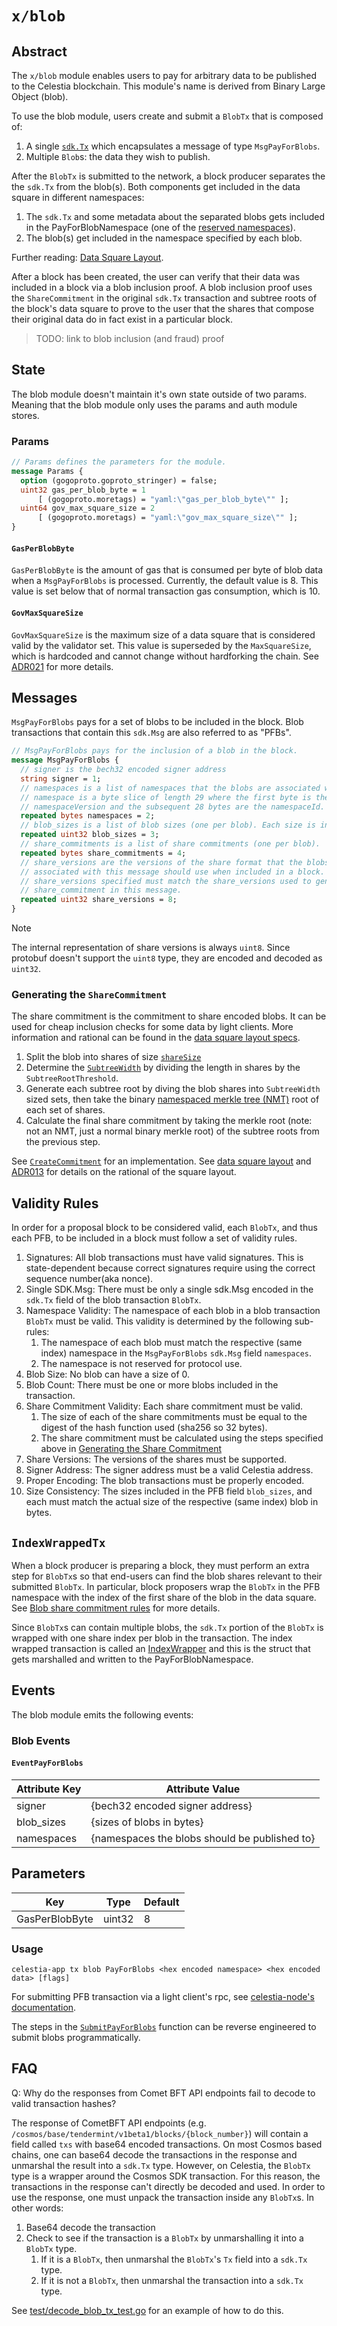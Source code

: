 # `x/blob`

## Abstract

The `x/blob` module enables users to pay for arbitrary data to be published to
the Celestia blockchain. This module's name is derived from Binary Large Object
(blob).

To use the blob module, users create and submit a `BlobTx` that is composed of:

1. A single [`sdk.Tx`](https://github.com/celestiaorg/cosmos-sdk/blob/v1.15.0-sdk-v0.46.13/docs/architecture/adr-020-protobuf-transaction-encoding.md) which encapsulates a message of type `MsgPayForBlobs`.
1. Multiple `Blob`s: the data they wish to publish.

After the `BlobTx` is submitted to the network, a block producer separates the
the `sdk.Tx` from the blob(s). Both components get included in the
data square in different namespaces:

1. The `sdk.Tx` and some metadata about the separated blobs gets included in the PayForBlobNamespace (one of the [reserved namespaces](../../specs/src/specs/namespace.md#reserved-namespaces)).
1. The blob(s) get included in the namespace specified by each blob.

Further reading: [Data Square Layout](../../specs/src/specs/data_square_layout.md).

After a block has been created, the user can verify that their data was included
in a block via a blob inclusion proof. A blob inclusion proof uses the
`ShareCommitment` in the original `sdk.Tx` transaction and subtree roots of the
block's data square to prove to the user that the shares that compose their
original data do in fact exist in a particular block.

> TODO: link to blob inclusion (and fraud) proof

## State

The blob module doesn't maintain it's own state outside of two params. Meaning
that the blob module only uses the params and auth module stores.

### Params

```proto
// Params defines the parameters for the module.
message Params {
  option (gogoproto.goproto_stringer) = false;
  uint32 gas_per_blob_byte = 1
      [ (gogoproto.moretags) = "yaml:\"gas_per_blob_byte\"" ];
  uint64 gov_max_square_size = 2
      [ (gogoproto.moretags) = "yaml:\"gov_max_square_size\"" ];
}
```

#### `GasPerBlobByte`

`GasPerBlobByte` is the amount of gas that is consumed per byte of blob data
when a `MsgPayForBlobs` is processed. Currently, the default value is 8. This
value is set below that of normal transaction gas consumption, which is 10.

#### `GovMaxSquareSize`

`GovMaxSquareSize` is the maximum size of a data square that is considered valid
by the validator set. This value is superseded by the `MaxSquareSize`, which is
hardcoded and cannot change without hardforking the chain. See
[ADR021](../../docs/architecture/adr-021-restricted-block-size.md) for more
details.

## Messages

`MsgPayForBlobs` pays for a set of blobs to be included in the block. Blob transactions that contain this `sdk.Msg` are also referred to as "PFBs".

```proto
// MsgPayForBlobs pays for the inclusion of a blob in the block.
message MsgPayForBlobs {
  // signer is the bech32 encoded signer address
  string signer = 1;
  // namespaces is a list of namespaces that the blobs are associated with. A
  // namespace is a byte slice of length 29 where the first byte is the
  // namespaceVersion and the subsequent 28 bytes are the namespaceId.
  repeated bytes namespaces = 2;
  // blob_sizes is a list of blob sizes (one per blob). Each size is in bytes.
  repeated uint32 blob_sizes = 3;
  // share_commitments is a list of share commitments (one per blob).
  repeated bytes share_commitments = 4;
  // share_versions are the versions of the share format that the blobs
  // associated with this message should use when included in a block. The
  // share_versions specified must match the share_versions used to generate the
  // share_commitment in this message.
  repeated uint32 share_versions = 8;
}
```

> [!NOTE]
> The internal representation of share versions is always `uint8`. Since protobuf doesn't support the `uint8` type, they are encoded and decoded as `uint32`.

### Generating the `ShareCommitment`

The share commitment is the commitment to share encoded blobs. It can be used
for cheap inclusion checks for some data by light clients. More information and
rational can be found in the [data square layout
specs](../../specs/src/specs/data_square_layout.md).

1. Split the blob into shares of size [`shareSize`](../../specs/src/specs/data_structures.md#consensus-parameters)
1. Determine the
   [`SubtreeWidth`](https://github.com/celestiaorg/celestia-app/blob/v1.0.0-rc2/pkg/shares/non_interactive_defaults.go#L94-L116)
   by dividing the length in shares by the `SubtreeRootThreshold`.
1. Generate each subtree root by diving the blob shares into `SubtreeWidth`
   sized sets, then take the binary [namespaced merkle tree
   (NMT)](https://github.com/celestiaorg/nmt/blob/v0.16.0/docs/spec/nmt.md) root
   of each set of shares.
1. Calculate the final share commitment by taking the merkle root (note: not an
   NMT, just a normal binary merkle root) of the subtree roots from the previous
   step.

See
[`CreateCommitment`](https://github.com/celestiaorg/celestia-app/blob/v1.0.0-rc2/x/blob/types/payforblob.go#L169-L236)
for an implementation. See [data square
layout](../../specs/src/specs/data_square_layout.md) and
[ADR013](../../docs/architecture/adr-013-non-interactive-default-rules-for-zero-padding.md)
for details on the rational of the square layout.

## Validity Rules

In order for a proposal block to be considered valid, each `BlobTx`, and thus
each PFB, to be included in a block must follow a set of validity rules.

1. Signatures: All blob transactions must have valid signatures. This is
   state-dependent because correct signatures require using the correct sequence
   number(aka nonce).
1. Single SDK.Msg: There must be only a single sdk.Msg encoded in the `sdk.Tx`
   field of the blob transaction `BlobTx`.
1. Namespace Validity: The namespace of each blob in a blob transaction `BlobTx`
   must be valid. This validity is determined by the following sub-rules:
    1. The namespace of each blob must match the respective (same index)
       namespace in the `MsgPayForBlobs` `sdk.Msg` field `namespaces`.
    1. The namespace is not reserved for protocol use.
1. Blob Size: No blob can have a size of 0.
1. Blob Count: There must be one or more blobs included in the transaction.
1. Share Commitment Validity: Each share commitment must be valid.
    1. The size of each of the share commitments must be equal to the digest of
       the hash function used (sha256 so 32 bytes).
    1. The share commitment must be calculated using the steps specified above
       in [Generating the Share
       Commitment](./README.md#generating-the-sharecommitment)
1. Share Versions: The versions of the shares must be supported.
1. Signer Address: The signer address must be a valid Celestia address.
1. Proper Encoding: The blob transactions must be properly encoded.
1. Size Consistency: The sizes included in the PFB field `blob_sizes`, and each
   must match the actual size of the respective (same index) blob in bytes.

## `IndexWrappedTx`

When a block producer is preparing a block, they must perform an extra step for
`BlobTx`s so that end-users can find the blob shares relevant to their submitted
`BlobTx`. In particular, block proposers wrap the `BlobTx` in the PFB namespace
with the index of the first share of the blob in the data square. See [Blob
share commitment
rules](../../specs/src/specs/data_square_layout.md#blob-share-commitment-rules)
for more details.

Since `BlobTx`s can contain multiple blobs, the `sdk.Tx` portion of the `BlobTx`
is wrapped with one share index per blob in the transaction. The index wrapped
transaction is called an
[IndexWrapper](https://github.com/celestiaorg/celestia-core/blob/2d2a65f59eabf1993804168414b86d758f30c383/proto/tendermint/types/types.proto#L192-L198)
and this is the struct that gets marshalled and written to the
PayForBlobNamespace.

## Events

The blob module emits the following events:

### Blob Events

#### `EventPayForBlobs`

| Attribute Key | Attribute Value                               |
|---------------|-----------------------------------------------|
| signer        | {bech32 encoded signer address}               |
| blob_sizes    | {sizes of blobs in bytes}                     |
| namespaces    | {namespaces the blobs should be published to} |

## Parameters

| Key            | Type   | Default |
|----------------|--------|---------|
| GasPerBlobByte | uint32 | 8       |

### Usage

```shell
celestia-app tx blob PayForBlobs <hex encoded namespace> <hex encoded data> [flags]
```

For submitting PFB transaction via a light client's rpc, see [celestia-node's
documentation](https://docs.celestia.org/developers/node-tutorial#submitting-data).

The steps in the
[`SubmitPayForBlobs`](https://github.com/celestiaorg/celestia-app/blob/v1.0.0-rc2/x/blob/payforblob.go#L15-L54)
function can be reverse engineered to submit blobs programmatically.

<!-- markdownlint-enable MD010 -->

## FAQ

Q: Why do the responses from Comet BFT API endpoints fail to decode to valid transaction hashes?

The response of CometBFT API endpoints (e.g. `/cosmos/base/tendermint/v1beta1/blocks/{block_number}`) will contain a field called `txs` with base64 encoded transactions. On most Cosmos based chains, one can base64 decode the transactions in the response and unmarshal the result into a `sdk.Tx` type. However, on Celestia, the `BlobTx` type is a wrapper around the Cosmos SDK transaction. For this reason, the transactions in the response can't directly be decoded and used. In order to use the response, one must unpack the transaction inside any `BlobTx`s. In other words:

1. Base64 decode the transaction
1. Check to see if the transaction is a `BlobTx` by unmarshalling it into a `BlobTx` type.
   1. If it is a `BlobTx`, then unmarshal the `BlobTx`'s `Tx` field into a `sdk.Tx` type.
   1. If it is not a `BlobTx`, then unmarshal the transaction into a `sdk.Tx` type.

See [test/decode_blob_tx_test.go](./test/decode_blob_tx_test.go) for an example of how to do this.
